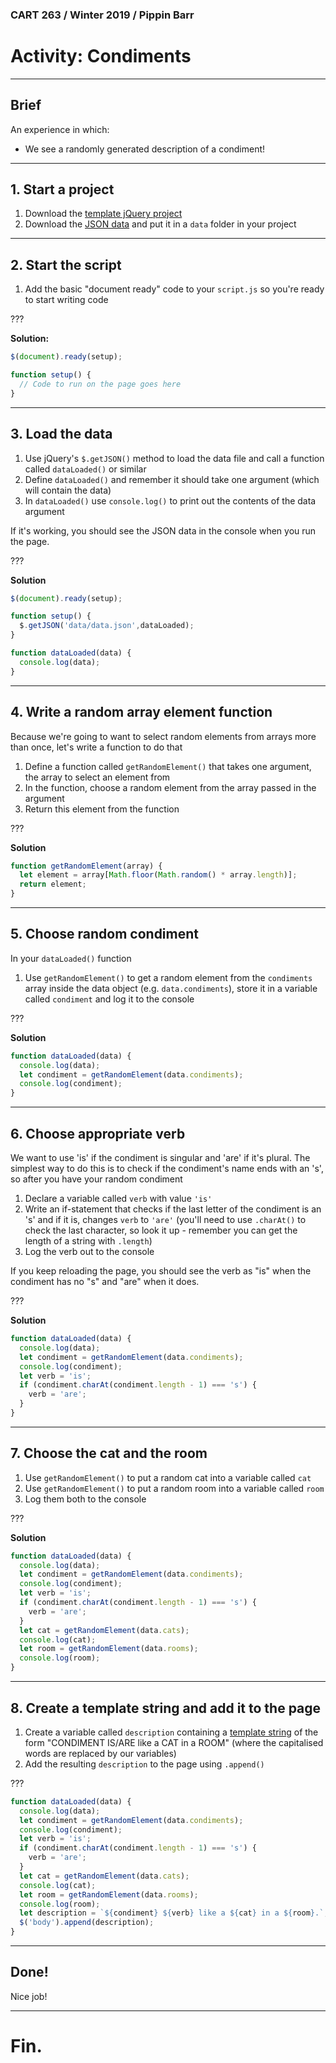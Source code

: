 ### CART 263 / Winter 2019 / Pippin Barr

# Activity: Condiments

---

## Brief

An experience in which:

- We see a randomly generated description of a condiment!

---

## 1. Start a project

1. Download the [template jQuery project](https://github.com/pippinbarr/cart263-2019/raw/master/templates/template-jquery-project.zip)
2. Download the [JSON data](https://raw.githubusercontent.com/pippinbarr/cart263-2019/master/activities/data/condiments/data/data.json) and put it in a `data` folder in your project

---

## 2. Start the script

1. Add the basic "document ready" code to your `script.js` so you're ready to start writing code

???

__Solution:__

```javascript
$(document).ready(setup);

function setup() {
  // Code to run on the page goes here
}
```

---

## 3. Load the data

1. Use jQuery's `$.getJSON()` method to load the data file and call a function called `dataLoaded()` or similar
2. Define `dataLoaded()` and remember it should take one argument (which will contain the data)
3. In `dataLoaded()` use `console.log()` to print out the contents of the data argument

If it's working, you should see the JSON data in the console when you run the page.

???

__Solution__

```javascript
$(document).ready(setup);

function setup() {
  $.getJSON('data/data.json',dataLoaded);
}

function dataLoaded(data) {
  console.log(data);
}
```

---

## 4. Write a random array element function

Because we're going to want to select random elements from arrays more than once, let's write a function to do that

1. Define a function called `getRandomElement()` that takes one argument, the array to select an element from
1. In the function, choose a random element from the array passed in the argument
1. Return this element from the function

???

__Solution__

```javascript
function getRandomElement(array) {
  let element = array[Math.floor(Math.random() * array.length)];
  return element;
}
```

---

## 5. Choose random condiment

In your `dataLoaded()` function

1. Use `getRandomElement()` to get a random element from the `condiments` array inside the data object (e.g. `data.condiments`), store it in a variable called `condiment` and log it to the console

???

__Solution__

```javascript
function dataLoaded(data) {
  console.log(data);
  let condiment = getRandomElement(data.condiments);
  console.log(condiment);
}
```

---

## 6. Choose appropriate verb

We want to use 'is' if the condiment is singular and 'are' if it's plural. The simplest way to do this is to check if the condiment's name ends with an 's', so after you have your random condiment

1. Declare a variable called `verb` with value `'is'`
2. Write an if-statement that checks if the last letter of the condiment is an 's' and if it is, changes `verb` to `'are'` (you'll need to use `.charAt()` to check the last character, so look it up - remember you can get the length of a string with `.length`)
3. Log the verb out to the console

If you keep reloading the page, you should see the verb as "is" when the condiment has no "s" and "are" when it does.

???

__Solution__

```javascript
function dataLoaded(data) {
  console.log(data);
  let condiment = getRandomElement(data.condiments);
  console.log(condiment);
  let verb = 'is';
  if (condiment.charAt(condiment.length - 1) === 's') {
    verb = 'are';
  }
}
```

---

## 7. Choose the cat and the room

1. Use `getRandomElement()` to put a random cat into a variable called `cat`
1. Use `getRandomElement()` to put a random room into a variable called `room`
1. Log them both to the console

???

__Solution__

```javascript
function dataLoaded(data) {
  console.log(data);
  let condiment = getRandomElement(data.condiments);
  console.log(condiment);
  let verb = 'is';
  if (condiment.charAt(condiment.length - 1) === 's') {
    verb = 'are';
  }
  let cat = getRandomElement(data.cats);
  console.log(cat);
  let room = getRandomElement(data.rooms);
  console.log(room);
}
```

---

## 8. Create a template string and add it to the page

1. Create a variable called `description` containing a [template string](https://developer.mozilla.org/en-US/docs/Web/JavaScript/Reference/Template_literals#Expression_interpolation) of the form "CONDIMENT IS/ARE like a CAT in a ROOM" (where the capitalised words are replaced by our variables)
2. Add the resulting `description` to the page using `.append()`

???

```javascript
function dataLoaded(data) {
  console.log(data);
  let condiment = getRandomElement(data.condiments);
  console.log(condiment);
  let verb = 'is';
  if (condiment.charAt(condiment.length - 1) === 's') {
    verb = 'are';
  }
  let cat = getRandomElement(data.cats);
  console.log(cat);
  let room = getRandomElement(data.rooms);
  console.log(room);
  let description = `${condiment} ${verb} like a ${cat} in a ${room}.`;
  $('body').append(description);
}
```

---

## Done!

Nice job!

---

# Fin.
